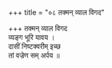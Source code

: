 +++
title = "०८ तक्मन् व्याल विगद"

+++
तक्मन् व्याल विगद  
व्यङ्ग भूरि यावय ।  
दासीं निष्टक्वरीम् इच्छ  
तां वज्रेण सम् अर्पय ॥
